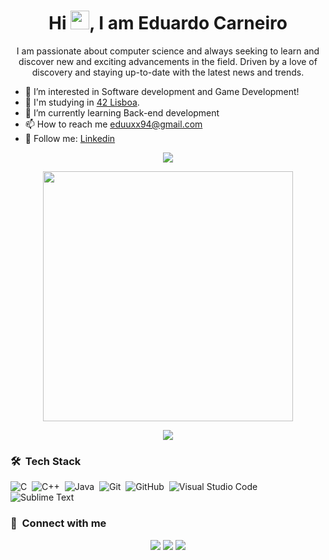 <h1 align="center">Hi <img src="https://user-images.githubusercontent.com/60687885/215353151-9472a9e2-e60c-4807-8b93-eafa06e8d691.gif" width="30px">, I am Eduardo Carneiro </h1>

<p align="center" width="150px"> I am passionate about computer science and always seeking to learn and discover new and exciting advancements in the field. Driven by a love of discovery and staying up-to-date with the latest news and trends.</p>

- 👀 I’m interested in Software development and Game Development!
- 🔭 I'm studying in <a href="https://www.42lisboa.com" target="_blank">42 Lisboa</a>.
- 🌱 I’m currently learning Back-end development 
- 📫 How to reach me eduuxx94@gmail.com
- 🚀 Follow me: <a href="https://www.linkedin.com/in/eduardo-mcarneiro/" target="_blank">Linkedin</a>

<p align="center"><img src="https://github-readme-stats.vercel.app/api/top-langs/?username=eduuxx94&layout=compact&hide=TSQL&theme=chartreuse-dark"></p>
<p align="center" ><img src="https://github-readme-stats.vercel.app/api?username=eduuxx94&count_private=true&show_icons=true&&theme=chartreuse-dark&include_all_commits=true" width="400"></p> 
<p align="center" ><img src="https://github-readme-streak-stats.herokuapp.com?user=eduuxx94&theme=chartreuse-dark"></p>

### 🛠 &nbsp;Tech Stack

![C](https://img.shields.io/badge/-C-05122A?style=flat&logo=C&logoColor=A8B9CC)&nbsp;
![C++](https://img.shields.io/badge/-C++-05122A?style=flat&logo=C%2B%2B&logoColor=00599C)&nbsp;
![Java](https://img.shields.io/badge/-Java-05122A?style=flat&logo=Java&logoColor=FFA518)&nbsp;
![Git](https://img.shields.io/badge/-Git-05122A?style=flat&logo=git)&nbsp;
![GitHub](https://img.shields.io/badge/-GitHub-05122A?style=flat&logo=github)&nbsp;
![Visual Studio Code](https://img.shields.io/badge/-Visual%20Studio%20Code-05122A?style=flat&logo=visual-studio-code&logoColor=007ACC)&nbsp;
![Sublime Text](https://img.shields.io/badge/-Sublime%20Text-05122A?style=flat&logo=sublime-text&logoColor=FF9800)&nbsp;

### :link: &nbsp;Connect with me

<p align="center">
<a href="https://eduardo-carneiro.pt/blog"><img src="https://img.shields.io/badge/-eduardo_carneiro.pt-3423A6?style=for-the-badge&logo=Google-Chrome&logoColor=white"/></a>
<a href="https://linkedin.com/in/eduardo-mcarneiro"><img src="https://img.shields.io/badge/-Eduardo%20Carneiro-0077B5?style=for-the-badge&logo=Linkedin&logoColor=white"/></a>
<a href="mailto:eduuxx94@gmail.com"><img src="https://img.shields.io/badge/-eduuxx94@gmail.com-D14836?style=for-the-badge&logo=Gmail&logoColor=white"/></a>
</p>
